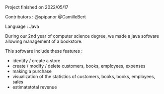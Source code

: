 Project finished on 2022/05/17

Contributors : 
  @spipanor
  @CamilleBert

Language : 
  Java

During our 2nd year of computer science degree, we made a java software allowing management of a bookstore.

This software include these features :

- identify / create a store 
- create / modify / delete customers, books, employees, expenses
- making a purchase
- visualization of the statistics of customers, books, books, employees, sales
- estimatetotal revenue
